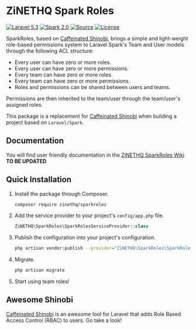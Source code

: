 # ZiNETHQ Spark Roles

[![Laravel 5.3](https://img.shields.io/badge/Laravel-5.3-orange.svg?style=flat-square)](http://laravel.com)
[![Spark 2.0](https://img.shields.io/badge/Spark-2.0-orange.svg?style=flat-square)](https://spark.laravel.com)
[![Source](http://img.shields.io/badge/source-caffeinated/shinobi-blue.svg?style=flat-square)](https://github.com/caffeinated/shinobi)
[![License](http://img.shields.io/badge/license-MIT-brightgreen.svg?style=flat-square)](https://tldrlegal.com/license/mit-license)

SparkRoles, based on [Caffeinated Shinobi](https://github.com/caffeinated/shinobi/), brings a simple and light-weight role-based permissions system to Laravel Spark's Team and User models through the following ACL structure:

- Every user can have zero or more roles.
- Every user can have zero or more permissions.
- Every team can have zero or more roles.
- Every team can have zero or more permissions.
- Roles and permissions can be shared between users and teams.

Permissions are then inherited to the team/user through the team/user's assigned roles.

This package is a replacement for [Caffeinated Shinobi](https://github.com/caffeinated/shinobi/) when building a project based on `Laravel/Spark`.

## Documentation
You will find user friendly documentation in the [ZiNETHQ SparkRoles Wiki](https://github.com/zinethq/sparkroles/wiki) **TO BE UPDATED**

## Quick Installation
1. Install the package through Composer.
    ```bash
    composer require zinethq/sparkroles
    ```
2. Add the service provider to your project's `config/app.php` file.
    ```php
    ZiNETHQ\SparkRoles\SparkRolesServiceProvider::class
    ```
3. Publish the configuration into your project's configuration.
    ```bash
    php artisan vendor:publish --provider="ZiNETHQ\SparkRoles\SparkRolesServiceProvider"
    ```
4. Migrate.
    ```bash
    php artisan migrate
    ```
5. Start using team roles!


## Awesome Shinobi

[Caffeinated Shinobi](https://github.com/caffeinated/shinobi/) is an awesome tool for Laravel that adds Role Based Access Control (RBAC) to users. Go take a look!